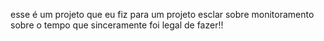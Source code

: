 esse é um projeto que eu fiz para um projeto esclar sobre monitoramento sobre o tempo que sinceramente foi legal de fazer!!
